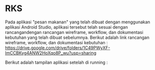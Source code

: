 # RKS
Pada aplikasi "pesan makanan" yang telah dibuat dengan menggunakan aplikasi Android Studio, aplikasi tersebut telah sesuai dengan rancangandengan rancangan wireframe, workflow, dan dokumentasi kebutuhan yang telah dibuat sebelumnya.
Berikut adalah link rancangan wireframe, workflow, dan dokumentasi kebutuhan : https://drive.google.com/drive/folders/1C49PWyXF-lmCCBKvg4ANW2HoXqo8P_wu?usp=sharing

Berikut adalah tampilan aplikasi setelah di running :
